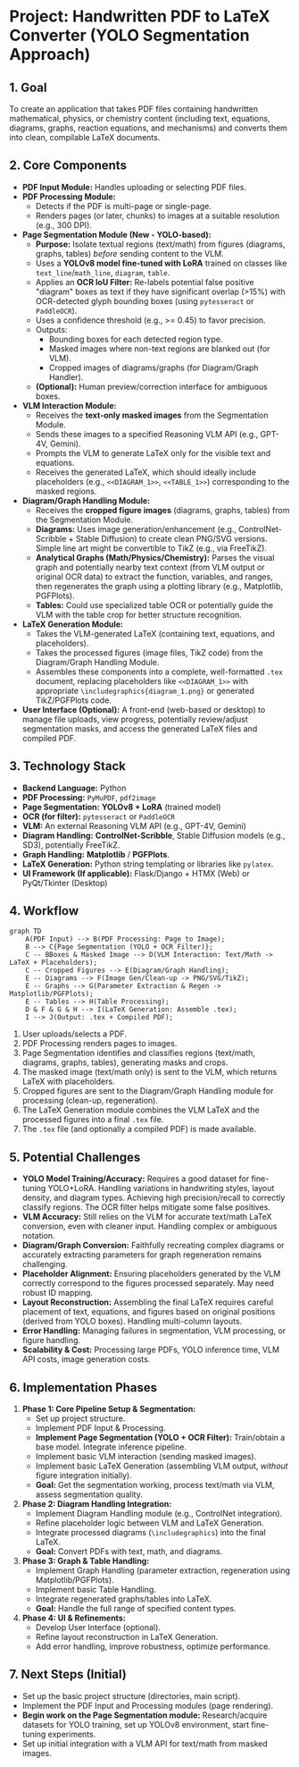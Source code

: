 # Project: Handwritten PDF to LaTeX Converter (YOLO Segmentation Approach)

## 1. Goal

To create an application that takes PDF files containing handwritten mathematical, physics, or chemistry content (including text, equations, diagrams, graphs, reaction equations, and mechanisms) and converts them into clean, compilable LaTeX documents.

## 2. Core Components

*   **PDF Input Module:** Handles uploading or selecting PDF files.
*   **PDF Processing Module:**
    *   Detects if the PDF is multi-page or single-page.
    *   Renders pages (or later, chunks) to images at a suitable resolution (e.g., 300 DPI).
*   **Page Segmentation Module (New - YOLO-based):**
    *   **Purpose:** Isolate textual regions (text/math) from figures (diagrams, graphs, tables) *before* sending content to the VLM.
    *   Uses a **YOLOv8 model fine-tuned with LoRA** trained on classes like `text_line`/`math_line`, `diagram`, `table`.
    *   Applies an **OCR IoU Filter:** Re-labels potential false positive "diagram" boxes as text if they have significant overlap (>15%) with OCR-detected glyph bounding boxes (using `pytesseract` or `PaddleOCR`).
    *   Uses a confidence threshold (e.g., >= 0.45) to favor precision.
    *   Outputs:
        *   Bounding boxes for each detected region type.
        *   Masked images where non-text regions are blanked out (for VLM).
        *   Cropped images of diagrams/graphs (for Diagram/Graph Handler).
    *   **(Optional):** Human preview/correction interface for ambiguous boxes.
*   **VLM Interaction Module:**
    *   Receives the **text-only masked images** from the Segmentation Module.
    *   Sends these images to a specified Reasoning VLM API (e.g., GPT-4V, Gemini).
    *   Prompts the VLM to generate LaTeX only for the visible text and equations.
    *   Receives the generated LaTeX, which should ideally include placeholders (e.g., `<<DIAGRAM_1>>`, `<<TABLE_1>>`) corresponding to the masked regions.
*   **Diagram/Graph Handling Module:**
    *   Receives the **cropped figure images** (diagrams, graphs, tables) from the Segmentation Module.
    *   **Diagrams:** Uses image generation/enhancement (e.g., ControlNet-Scribble + Stable Diffusion) to create clean PNG/SVG versions. Simple line art might be convertible to TikZ (e.g., via FreeTikZ).
    *   **Analytical Graphs (Math/Physics/Chemistry):** Parses the visual graph and potentially nearby text context (from VLM output or original OCR data) to extract the function, variables, and ranges, then regenerates the graph using a plotting library (e.g., Matplotlib, PGFPlots).
    *   **Tables:** Could use specialized table OCR or potentially guide the VLM with the table crop for better structure recognition.
*   **LaTeX Generation Module:**
    *   Takes the VLM-generated LaTeX (containing text, equations, and placeholders).
    *   Takes the processed figures (image files, TikZ code) from the Diagram/Graph Handling Module.
    *   Assembles these components into a complete, well-formatted `.tex` document, replacing placeholders like `<<DIAGRAM_1>>` with appropriate `\includegraphics{diagram_1.png}` or generated TikZ/PGFPlots code.
*   **User Interface (Optional):** A front-end (web-based or desktop) to manage file uploads, view progress, potentially review/adjust segmentation masks, and access the generated LaTeX files and compiled PDF.

## 3. Technology Stack

*   **Backend Language:** Python
*   **PDF Processing:** `PyMuPDF`, `pdf2image`
*   **Page Segmentation:** **YOLOv8 + LoRA** (trained model)
*   **OCR (for filter):** `pytesseract` or `PaddleOCR`
*   **VLM:** An external Reasoning VLM API (e.g., GPT-4V, Gemini)
*   **Diagram Handling:** **ControlNet-Scribble**, Stable Diffusion models (e.g., SD3), potentially FreeTikZ.
*   **Graph Handling:** **Matplotlib** / **PGFPlots**.
*   **LaTeX Generation:** Python string templating or libraries like `pylatex`.
*   **UI Framework (If applicable):** Flask/Django + HTMX (Web) or PyQt/Tkinter (Desktop)

## 4. Workflow

```mermaid
graph TD
    A(PDF Input) --> B(PDF Processing: Page to Image);
    B --> C{Page Segmentation (YOLO + OCR Filter)};
    C -- BBoxes & Masked Image --> D(VLM Interaction: Text/Math -> LaTeX + Placeholders);
    C -- Cropped Figures --> E(Diagram/Graph Handling);
    E -- Diagrams --> F(Image Gen/Clean-up -> PNG/SVG/TikZ);
    E -- Graphs --> G(Parameter Extraction & Regen -> Matplotlib/PGFPlots);
    E -- Tables --> H(Table Processing);
    D & F & G & H --> I(LaTeX Generation: Assemble .tex);
    I --> J(Output: .tex + Compiled PDF);

```

1.  User uploads/selects a PDF.
2.  PDF Processing renders pages to images.
3.  Page Segmentation identifies and classifies regions (text/math, diagrams, graphs, tables), generating masks and crops.
4.  The masked image (text/math only) is sent to the VLM, which returns LaTeX with placeholders.
5.  Cropped figures are sent to the Diagram/Graph Handling module for processing (clean-up, regeneration).
6.  The LaTeX Generation module combines the VLM LaTeX and the processed figures into a final `.tex` file.
7.  The `.tex` file (and optionally a compiled PDF) is made available.

## 5. Potential Challenges

*   **YOLO Model Training/Accuracy:** Requires a good dataset for fine-tuning YOLO+LoRA. Handling variations in handwriting styles, layout density, and diagram types. Achieving high precision/recall to correctly classify regions. The OCR filter helps mitigate some false positives.
*   **VLM Accuracy:** Still relies on the VLM for accurate text/math LaTeX conversion, even with cleaner input. Handling complex or ambiguous notation.
*   **Diagram/Graph Conversion:** Faithfully recreating complex diagrams or accurately extracting parameters for graph regeneration remains challenging.
*   **Placeholder Alignment:** Ensuring placeholders generated by the VLM correctly correspond to the figures processed separately. May need robust ID mapping.
*   **Layout Reconstruction:** Assembling the final LaTeX requires careful placement of text, equations, and figures based on original positions (derived from YOLO boxes). Handling multi-column layouts.
*   **Error Handling:** Managing failures in segmentation, VLM processing, or figure handling.
*   **Scalability & Cost:** Processing large PDFs, YOLO inference time, VLM API costs, image generation costs.

## 6. Implementation Phases

1.  **Phase 1: Core Pipeline Setup & Segmentation:**
    *   Set up project structure.
    *   Implement PDF Input & Processing.
    *   **Implement Page Segmentation (YOLO + OCR Filter):** Train/obtain a base model. Integrate inference pipeline.
    *   Implement basic VLM interaction (sending masked images).
    *   Implement basic LaTeX Generation (assembling VLM output, *without* figure integration initially).
    *   **Goal:** Get the segmentation working, process text/math via VLM, assess segmentation quality.
2.  **Phase 2: Diagram Handling Integration:**
    *   Implement Diagram Handling module (e.g., ControlNet integration).
    *   Refine placeholder logic between VLM and LaTeX Generation.
    *   Integrate processed diagrams (`\includegraphics`) into the final LaTeX.
    *   **Goal:** Convert PDFs with text, math, and diagrams.
3.  **Phase 3: Graph & Table Handling:**
    *   Implement Graph Handling (parameter extraction, regeneration using Matplotlib/PGFPlots).
    *   Implement basic Table Handling.
    *   Integrate regenerated graphs/tables into LaTeX.
    *   **Goal:** Handle the full range of specified content types.
4.  **Phase 4: UI & Refinements:**
    *   Develop User Interface (optional).
    *   Refine layout reconstruction in LaTeX Generation.
    *   Add error handling, improve robustness, optimize performance.

## 7. Next Steps (Initial)

*   Set up the basic project structure (directories, main script).
*   Implement the PDF Input and Processing modules (page rendering).
*   **Begin work on the Page Segmentation module:** Research/acquire datasets for YOLO training, set up YOLOv8 environment, start fine-tuning experiments.
*   Set up initial integration with a VLM API for text/math from masked images. 